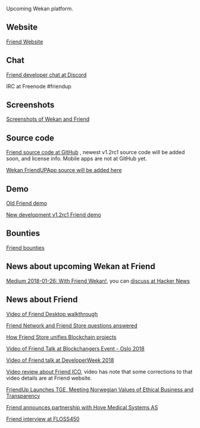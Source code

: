 Upcoming Wekan platform.

## Website

[Friend Website](https://friendup.cloud)

## Chat

[Friend developer chat at Discord](https://discord.gg/HQ93NFG)

IRC at Freenode #friendup

## Screenshots

[Screenshots of Wekan and Friend](https://blog.wekan.team/2018/05/upcoming-wekan-v1-00-and-platforms/index.html)

## Source code

[Friend source code at GitHub](https://github.com/FriendUPCloud/friendup) , newest v1.2rc1 source code will be added soon, and license info. Mobile apps are not at GitHub yet.

[Wekan FriendUPApp source will be added here](https://github.com/wekan/FriendUPApp)

## Demo

[Old Friend demo](https://friendsky.cloud)

[New development v1.2rc1 Friend demo](https://my.friendup.cloud)

## Bounties

[Friend bounties](https://friendup.tech/page/bounties.html)

## News about upcoming Wekan at Friend

[Medium 2018-01-26: With Friend Wekan!](https://medium.com/friendupcloud/with-friend-wekan-707af8d04d9f), you can [discuss at Hacker News](https://news.ycombinator.com/item?id=16240639)

## News about Friend

[Video of Friend Desktop walkthrough](https://www.youtube.com/watch?v=PX-74ooqino)

[Friend Network and Friend Store questions answered](https://medium.com/friendupcloud/friend-network-and-friend-store-questions-answered-56fefff5506a)

[How Friend Store unifies Blockchain projects](https://medium.com/friendupcloud/how-friend-store-unifies-blockchain-projects-d3a889874bec)

[Video of Friend Talk at Blockchangers Event - Oslo 2018](https://www.youtube.com/watch?v=7AsSlFenRwQ)

[Video of Friend talk at DeveloperWeek 2018](https://medium.com/friendupcloud/video-of-our-talk-at-developerweek-2018-e9b10246a92f)

[Video review about Friend ICO](https://www.youtube.com/watch?v=LP7r_jrVfXQ), video has note that some corrections to that video details are at Friend website.

[FriendUp Launches TGE, Meeting Norwegian Values of Ethical Business and Transparency](https://www.coinspeaker.com/2018/02/23/friendup-launches-tge-meeting-norwegian-values-ethical-business-transparency/)

[Friend announces partnership with Hove Medical Systems AS](https://friendup.cloud/friend-hove-medical-partnership/)

[Friend interview at FLOSS450](https://twit.tv/shows/floss-weekly/episodes/450)
